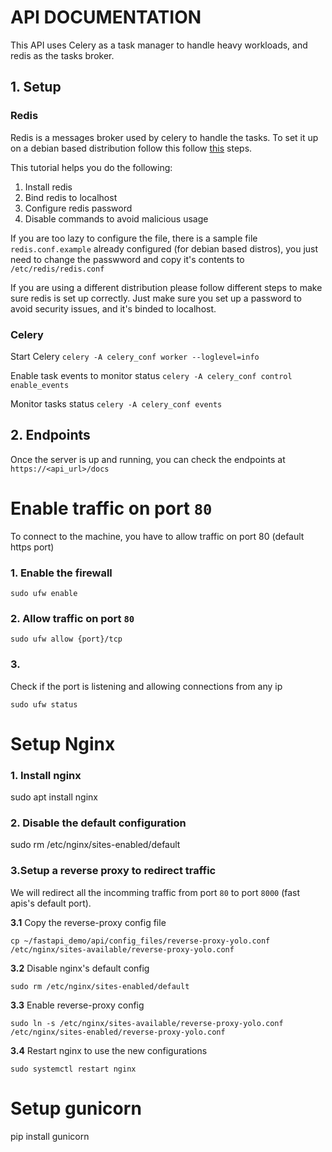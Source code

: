# API DOCUMENTATION

This API uses Celery as a task manager to handle heavy workloads, and redis as the tasks broker.

## 1. Setup

### Redis
Redis is a messages broker used by celery to handle the tasks. To set it up on a debian based distribution follow this follow [this](https://www.digitalocean.com/community/tutorials/how-to-install-and-secure-redis-on-ubuntu-20-04) steps.

This tutorial helps you do the following: 

1. Install redis
2. Bind redis to localhost
3. Configure redis password
4. Disable commands to avoid malicious usage

If you are too lazy to configure the file, there is a sample file `redis.conf.example` already configured (for debian based distros), you just need to change the passwword and copy it's contents to `/etc/redis/redis.conf`

If you are using a different distribution please follow different steps to make sure redis is set up correctly. Just make sure you set up a password to avoid security issues, and it's binded to localhost.


### Celery

Start Celery 
`celery -A celery_conf worker --loglevel=info`

Enable task events to monitor status
`celery -A celery_conf control enable_events`

Monitor tasks status
`celery -A celery_conf events`
  

## 2. Endpoints
Once the server is up and running, you can check the endpoints at `https://<api_url>/docs`


# Enable traffic on port `80`
To connect to the machine, you have to allow traffic on port 80 (default https port)

### 1. Enable the firewall
`sudo ufw enable`

### 2. Allow traffic on port `80`
`sudo ufw allow {port}/tcp`

### 3. 
Check if the port is listening and allowing connections from any ip

`sudo ufw status`


# Setup Nginx 

### 1. Install nginx
sudo apt install nginx

### 2. Disable the default configuration
sudo rm /etc/nginx/sites-enabled/default

### 3.Setup a reverse proxy to redirect traffic
We will redirect all the incomming traffic from port `80` to port `8000` (fast apis's default port).

**3.1** Copy the reverse-proxy config file

`cp ~/fastapi_demo/api/config_files/reverse-proxy-yolo.conf /etc/nginx/sites-available/reverse-proxy-yolo.conf`

**3.2** Disable nginx's default config

`sudo rm /etc/nginx/sites-enabled/default`


**3.3** Enable reverse-proxy config

`sudo ln -s /etc/nginx/sites-available/reverse-proxy-yolo.conf /etc/nginx/sites-enabled/reverse-proxy-yolo.conf`

**3.4** Restart nginx to use the new configurations

`sudo systemctl restart nginx`


# Setup gunicorn
pip install gunicorn

